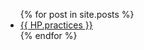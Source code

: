 <ul>
  {% for post in site.posts %}
    <li>
      <a href="{{ https://shota-matsunaga.github.io}}">{{ HP.practices }}</a>
    </li>
  {% endfor %}
</ul>

